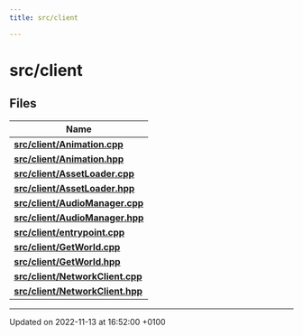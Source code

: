```yaml
---
title: src/client

---
```


# src/client



## Files

| Name           |
| -------------- |
| **[src/client/Animation.cpp](Files/_animation_8cpp.md#file-animation.cpp)**  |
| **[src/client/Animation.hpp](Files/_animation_8hpp.md#file-animation.hpp)**  |
| **[src/client/AssetLoader.cpp](Files/_asset_loader_8cpp.md#file-assetloader.cpp)**  |
| **[src/client/AssetLoader.hpp](Files/_asset_loader_8hpp.md#file-assetloader.hpp)**  |
| **[src/client/AudioManager.cpp](Files/_audio_manager_8cpp.md#file-audiomanager.cpp)**  |
| **[src/client/AudioManager.hpp](Files/_audio_manager_8hpp.md#file-audiomanager.hpp)**  |
| **[src/client/entrypoint.cpp](Files/client_2entrypoint_8cpp.md#file-entrypoint.cpp)**  |
| **[src/client/GetWorld.cpp](Files/_get_world_8cpp.md#file-getworld.cpp)**  |
| **[src/client/GetWorld.hpp](Files/_get_world_8hpp.md#file-getworld.hpp)**  |
| **[src/client/NetworkClient.cpp](Files/_network_client_8cpp.md#file-networkclient.cpp)**  |
| **[src/client/NetworkClient.hpp](Files/_network_client_8hpp.md#file-networkclient.hpp)**  |






-------------------------------

Updated on 2022-11-13 at 16:52:00 +0100
